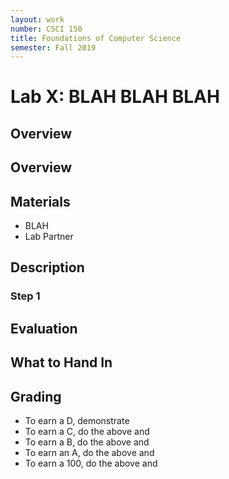 ```yaml
---
layout: work
number: CSCI 150
title: Foundations of Computer Science
semester: Fall 2019
---
```

# Lab X: BLAH BLAH BLAH

## Overview

## Overview

## Materials

* BLAH
* Lab Partner

## Description

### Step 1

## Evaluation

## What to Hand In

## Grading

* To earn a D, demonstrate
* To earn a C, do the above and
* To earn a B, do the above and
* To earn an A, do the above and
* To earn a 100, do the above and
